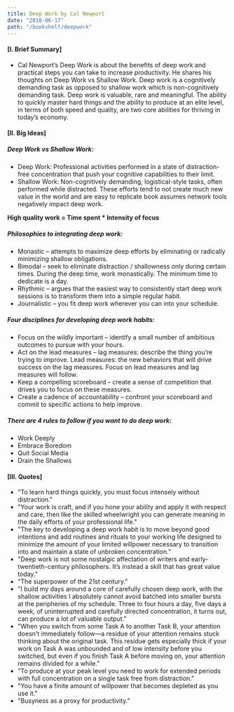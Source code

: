 ```yaml
---
title: Deep Work by Cal Newport
date: "2018-06-17"
path: "/bookshelf/deepwork"
---
```


#### [I. Brief Summary]

* Cal Newport’s Deep Work is about the benefits of deep work and practical steps you can take to increase productivity. He shares his thoughts on Deep Work vs Shallow Work. Deep work is a cognitively demanding task as opposed to shallow work which is non-cognitively demanding task. Deep work is valuable, rare and meaningful. The ability to quickly master hard things and the ability to produce at an elite level, in terms of both speed and quality, are two core abilities for thriving in today’s economy.

#### [II. Big Ideas]

##### Deep Work vs Shallow Work:
- Deep Work: Professional activities performed in a state of distraction-free concentration that push your cognitive capabilities to their limit.
- Shallow Work: Non-cognitively demanding, logistical-style tasks, often performed while distracted. These efforts tend to not create much new value in the world and are easy to replicate book assumes network tools negatively impact deep work.

**High quality work = Time spent * Intensity of focus**

##### Philosophies to integrating deep work:
- Monastic – attempts to maximize deep efforts by eliminating or radically minimizing shallow obligations.
- Bimodal – seek to eliminate distraction / shallowness only during certain times. During the deep time, work monastically. The minimum time to dedicate is a day.
- Rhythmic – argues that the easiest way to consistently start deep work sessions is to transform them into a simple regular habit.
- Journalistic – you fit deep work wherever you can into your schedule.

##### Four disciplines for developing deep work habits:
- Focus on the wildly important – identify a small number of ambitious outcomes to pursue with your hours.
- Act on the lead measures – lag measures: describe the thing you’re trying to improve. Lead measures: the new behaviors that will drive success on the lag measures. Focus on lead measures and lag measures will follow.
- Keep a compelling scoreboard – create a sense of competition that drives you to focus on these measures.
- Create a cadence of accountability – confront your scoreboard and commit to specific actions to help improve.

##### There are 4 rules to follow if you want to do deep work:
- Work Deeply
- Embrace Boredom
- Quit Social Media
- Drain the Shallows

#### [III. Quotes]

- "To learn hard things quickly, you must focus intensely without distraction."
- "Your work is craft, and if you hone your ability and apply it with respect and care, then like the skilled
wheelwright you can generate meaning in the daily efforts of your professional life."
- "The key to developing a deep work habit is to move beyond good intentions and add routines and rituals
to your working life designed to minimize the amount of your limited willpower necessary to transition into
and maintain a state of unbroken concentration."
- "Deep work is not some nostalgic affectation of writers and early-twentieth-century philosophers. It’s
instead a skill that has great value today."
- "The superpower of the 21st century."
- "I build my days around a core of carefully chosen deep work, with the shallow activities I absolutely
cannot avoid batched into smaller bursts at the peripheries of my schedule. Three to four hours a day, five days a week, of uninterrupted and carefully directed concentration, it turns out, can produce a lot of valuable output."
- "When you switch from some Task A to another Task B, your attention doesn’t immediately follow—a residue of your attention remains stuck thinking about the original task. This residue gets especially thick if your work on Task A was unbounded and of low intensity before you switched, but even if you finish Task A before moving on, your attention remains divided for a while."
- "To produce at your peak level you need to work for extended periods with full concentration on a single task free from distraction."
- "You have a finite amount of willpower that becomes depleted as you use it."
- "Busyness as a proxy for productivity."